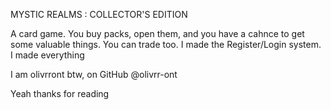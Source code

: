 MYSTIC REALMS : COLLECTOR'S EDITION

A card game. You buy packs, open them, and you have a cahnce to get some valuable things. You can trade too.
I made the Register/Login system.
I made everything

I am olivrront btw, on GitHub @olivrr-ont

Yeah thanks for reading
